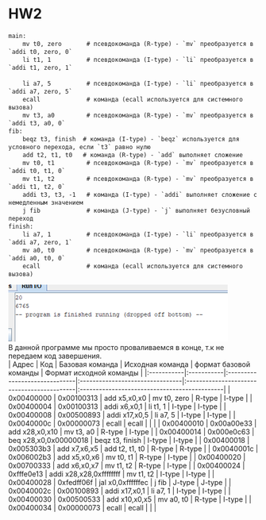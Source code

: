 # HW2   
```
main:
    mv t0, zero       # псевдокоманда (R-type) - `mv` преобразуется в `addi t0, zero, 0`
    li t1, 1          # псевдокоманда (I-type) - `li` преобразуется в `addi t1, zero, 1`
    
    li a7, 5          # псевдокоманда (I-type) - `li` преобразуется в `addi a7, zero, 5`
    ecall             # команда (ecall используется для системного вызова)
    mv t3, a0         # псевдокоманда (R-type) - `mv` преобразуется в `addi t3, a0, 0`
fib:
    beqz t3, finish  # команда (I-type) - `beqz` используется для условного перехода, если `t3` равно нулю
    add t2, t1, t0   # команда (R-type) - `add` выполняет сложение
    mv t0, t1         # псевдокоманда (R-type) - `mv` преобразуется в `addi t0, t1, 0`
    mv t1, t2         # псевдокоманда (R-type) - `mv` преобразуется в `addi t1, t2, 0`
    addi t3, t3, -1   # команда (I-type) - `addi` выполняет сложение с немедленным значением
    j fib             # команда (J-type) - `j` выполняет безусловный переход
finish:
    li a7, 1          # псевдокоманда (I-type) - `li` преобразуется в `addi a7, zero, 1`
    mv a0, t0         # псевдокоманда (R-type) - `mv` преобразуется в `addi a0, t0, 0`
    ecall             # команда (ecall используется для системного вызова)

```
![{9B036E03-4B96-48C2-AE7B-AE10801CEDD6}.png](files/9b036e03-4b96-48c2-ae7b-ae10801cedd6.png)    
В данной программе мы просто проваливаемся в конце, т.к не передаем код завершения.   
|      Адрес |        Код |               Базовая команда |                Исходная команда |                     формат базовой команды |                      Формат исходной команды |
|:-----------|:-----------|:------------------------------|:--------------------------------|:-------------------------------------------|:---------------------------------------------|
| 0x00400000 | 0x00100313 |                  add x5,x0,x0 |                     mv t0, zero |                                     R-type |                                       I-type |
| 0x00400004 | 0x00100313 |                  addi x6,x0,1 |                        li t1, 1 |                                     I-type |                                       I-type |
| 0x00400008 | 0x00500893 |                 addi x17,x0,5 |                        li a7, 5 |                                     I-type |                                       I-type |
| 0x0040000c | 0x00000073 |                         ecall |                           ecall |                                            |                                              |
| 0x00400010 | 0x00a00e33 |                add x28,x0,x10 |                       mv t3, a0 |                                     R-type |                                       I-type |
| 0x00400014 | 0x000e0c63 |         beq x28,x0,0x00000018 |                 beqz t3, finish |                                     I-type |                                       I-type |
| 0x00400018 | 0x005303b3 |                  add x7,x6,x5 |                  add t2, t1, t0 |                                     R-type |                                       R-type |
| 0x0040001c | 0x006002b3 |                  add x5,x0,x6 |                       mv t0, t1 |                                     R-type |                                       I-type |
| 0x00400020 | 0x00700333 |                  add x6,x0,x7 |                       mv t1, t2 |                                     R-type |                                       I-type |
| 0x00400024 | 0xfffe0e13 |       addi x28,x28,0xffffffff |                       mv t1, t2 |                                     I-type |                                       I-type |
| 0x00400028 | 0xfedff06f |             jal x0,0xffffffec |                           j fib |                                     J-type |                                       J-type |
| 0x0040002c | 0x00100893 |                 addi x17,x0,1 |                        li a7, 1 |                                     I-type |                                       I-type |
| 0x00400030 | 0x00500533 |                 add x10,x0,x5 |                       mv a0, t0 |                                     R-type |                                       I-type |
| 0x00400034 | 0x00000073 |                         ecall |                           ecall |                                            |                                              |

   
